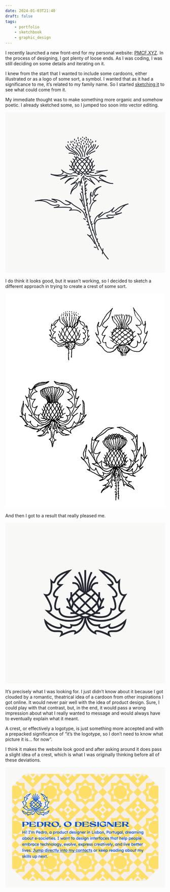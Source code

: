 ```yaml
---
date: 2024-01-03T21:40
draft: false
tags:
    - portfolio
    - sketchbook
    - graphic_design
---
```

I recently launched a new front-end for my personal website: [PMCF.XYZ](https://www.pmcf.xyz). In the process of designing, I got plenty of loose ends. As I was coding, I was still deciding on some details and iterating on it.

I knew from the start that I wanted to include some cardoons, either illustrated or as a logo of some sort, a symbol. I wanted that as it had a significance to me, it’s related to my family name. So I started [sketching it](<../2023/202311 November/2023112313.md>) to see what could come from it.

My immediate thought was to make something more organic and somehow poetic. I already sketched some, so I jumped too soon into vector editing.

![Black lines vector drawing of a cardoon. It has the distinct vector fluidity look while having a design that makes it look like it's hand drawn.](../../attachment/vsc-paste/2024010320-240103212128.png)

I do think it looks good, but it wasn’t working, so I decided to sketch a different approach in trying to create a crest of some sort.

![Multiple drawings on paper of cardoons in black ink.](../../attachment/vsc-paste/2024010320-240103212434.png)

And then I got to a result that really pleased me.

![Black lines vector drawing of a cardoon that looks like a crest or a logo with a more geometric and symmetric look to it.](../../attachment/vsc-paste/2024010320-240103212657.png)

It’s precisely what I was looking for. I just didn’t know about it because I got clouded by a romantic, theatrical idea of a cardoon from other inspirations I got online. It would never pair well with the idea of product design. Sure, I could play with that contrast, but, in the end, it would pass a wrong impression about what I really wanted to message and would always have to eventually explain what it meant.

A crest, or effectively a logotype, is just something more accepted and with a prepacked significance of “it’s the logotype, so I don’t need to know what picture it is… for now”.

I think it makes the website look good and after asking around it does pass a slight idea of a crest, which is what I was originally thinking before all of these deviations.

![Screenshot of the above-the-fold from the website showing the cardoon crest in use above the text, likes a logotype of a website.](../../attachment/vsc-paste/2024010320-240103213442.png)